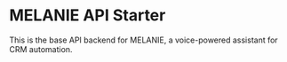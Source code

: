 # MELANIE API Starter

This is the base API backend for MELANIE, a voice-powered assistant for CRM automation.
